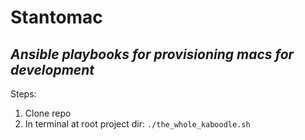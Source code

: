 # Stantomac
## _Ansible playbooks for provisioning macs for development_

Steps:

1. Clone repo
2. In terminal at root project dir: `./the_whole_kaboodle.sh`

